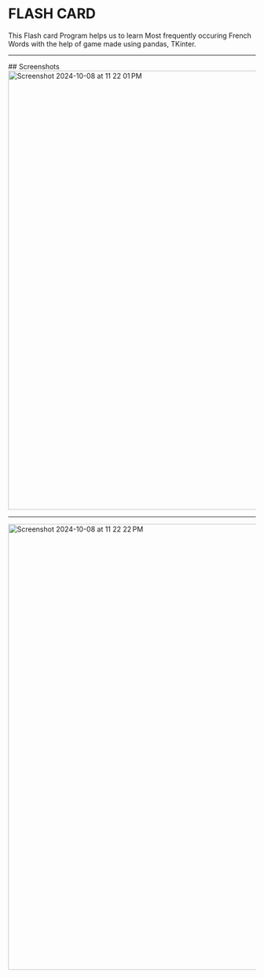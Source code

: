 # FLASH CARD 
This Flash card Program helps us to learn Most frequently occuring French Words with the help of game made using pandas, TKinter.
<hr>
## Screenshots

<img width="892" alt="Screenshot 2024-10-08 at 11 22 01 PM" src="https://github.com/user-attachments/assets/c627a214-c88d-476d-9efe-7d76e504e6cf">

<hr>
<img width="906" alt="Screenshot 2024-10-08 at 11 22 22 PM" src="https://github.com/user-attachments/assets/1bb1014c-359c-4fb2-89ed-969b37fb0279">

